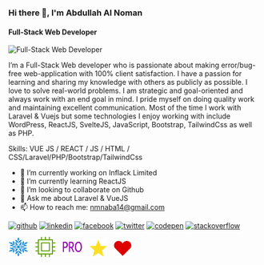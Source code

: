 ### Hi there 👋, I'm Abdullah Al Noman
#### Full-Stack Web Developer
![Full-Stack Web Developer](https://scontent.fdac5-2.fna.fbcdn.net/v/t39.30808-6/300432589_3200880480135692_4193747956176076424_n.jpg?_nc_cat=108&ccb=1-7&_nc_sid=09cbfe&_nc_eui2=AeGfQ58nj8x-u2DUJamOi-uZ5DThuqhShNTkNOG6qFKE1OZlwhia7xAk3nr4VzQJUt_KbvDlQVJVtNlOyu2CTZ1V&_nc_ohc=tqG4_9XmT2EAX-ldnka&tn=Ym3cUy5gO8i9EGPF&_nc_ht=scontent.fdac5-2.fna&oh=00_AT-3WZpjskkqRPRTi19Eag1I_Yvv8HtDwoYEphYESvVF9A&oe=630FD6B9)

I’m a Full-Stack Web developer who is passionate about making error/bug-free web-application with 100% client satisfaction. I have a passion for learning and sharing my knowledge with others as publicly as possible. I love to solve real-world problems. I am strategic and goal-oriented and always work with an end goal in mind. I pride myself on doing quality work and maintaining excellent communication. Most of the time I work with Laravel & Vuejs but some technologies I enjoy working with include WordPress, ReactJS, SvelteJS, JavaScript, Bootstrap, TailwindCss as well as PHP.

Skills: VUE JS / REACT / JS / HTML / CSS/Laravel/PHP/Bootstrap/TailwindCss

- 🔭 I’m currently working on Inflack Limited 
- 🌱 I’m currently learning ReactJS 
- 👯 I’m looking to collaborate on Github 
- 💬 Ask me about Laravel & VueJS 
- 📫 How to reach me: nmnaba14@gmail.com 


[<img src='https://cdn.jsdelivr.net/npm/simple-icons@3.0.1/icons/github.svg' alt='github' height='40'>](https://github.com/https://github.com/Alnoman141)  [<img src='https://cdn.jsdelivr.net/npm/simple-icons@3.0.1/icons/linkedin.svg' alt='linkedin' height='40'>](https://www.linkedin.com/in/https://www.linkedin.com/in/noman1416//)  [<img src='https://cdn.jsdelivr.net/npm/simple-icons@3.0.1/icons/facebook.svg' alt='facebook' height='40'>](https://www.facebook.com/https://www.facebook.com/Alnoman.141/)  [<img src='https://cdn.jsdelivr.net/npm/simple-icons@3.0.1/icons/twitter.svg' alt='twitter' height='40'>](https://twitter.com/https://twitter.com/AlNoman1416)  [<img src='https://cdn.jsdelivr.net/npm/simple-icons@3.0.1/icons/codepen.svg' alt='codepen' height='40'>](https://codepen.io/https://codepen.io/alnoman141)  [<img src='https://cdn.jsdelivr.net/npm/simple-icons@3.0.1/icons/stackoverflow.svg' alt='stackoverflow' height='40'>](https://stackoverflow.com/users/https://stackoverflow.com/users/11195749/abdullah-al-noman)  

<a href='https://archiveprogram.github.com/'><img src='https://raw.githubusercontent.com/acervenky/animated-github-badges/master/assets/acbadge.gif' width='40' height='40'></a> <a href='https://docs.github.com/en/developers'><img src='https://raw.githubusercontent.com/acervenky/animated-github-badges/master/assets/devbadge.gif' width='40' height='40'></a> <a href='https://github.com/pricing'><img src='https://raw.githubusercontent.com/acervenky/animated-github-badges/master/assets/pro.gif' width='40' height='40'></a> <a href='https://stars.github.com/'><img src='https://raw.githubusercontent.com/acervenky/animated-github-badges/master/assets/starbadge.gif' width='35' height='35'></a> <a href='https://docs.github.com/en/github/supporting-the-open-source-community-with-github-sponsors'><img src='https://raw.githubusercontent.com/acervenky/animated-github-badges/master/assets/sponsorbadge.gif' width='35' height='35'></a> 
